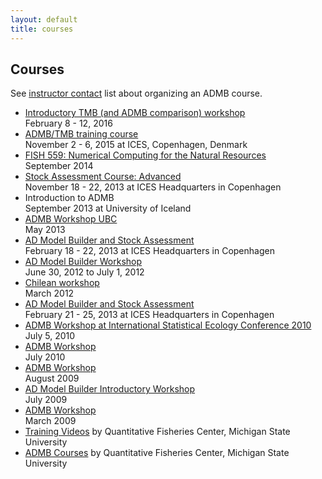 ```yaml
---
layout: default
title: courses
---
```

<h2>Courses</h2>

See [instructor contact](contact/) list about organizing an ADMB course.

* [Introductory TMB (and ADMB comparison) workshop](introductory-tmb-and-admb-comparison-workshop-february-8-12-2016/) <br/>February 8 - 12, 2016
* [ADMB/TMB training course](ices-course-in-admb-tmb.html) <br/>November 2 - 6, 2015 at ICES, Copenhagen, Denmark
* [FISH 559: Numerical Computing for the Natural Resources ](previous//september-2014/course-material.html)  <br/>September 2014
* [Stock Assessment Course: Advanced](previous/other-courses-no-materials-available/stock-assessment-course-advanced-18-2013-22-november-2013-copenhagen-denmark.pdf) <br/> November 18 - 22, 2013 at ICES Headquarters in Copenhagen
* Introduction to ADMB <br/> September 2013 at University of Iceland
* [ADMB Workshop UBC](previous/may-2013/admb-workshop-in-ubc-may-2013.html) <br/>May 2013
* [AD Model Builder and Stock Assessment](previous/february-2013/course-report-2013.pdf) <br/>February 18 - 22, 2013 at ICES Headquarters in Copenhagen
* [AD Model Builder Workshop](previous/other-courses-no-materials-available/isec-2012-norway.html) <br/>June 30, 2012 to July 1, 2012
* [Chilean workshop](previous/march-2012/Chilean-workshop.pdf) <br/>March 2012
* [AD Model Builder and Stock Assessment](previous/february-2011/course-report-2011.pdf) <br/>February 21 - 25, 2013 at ICES Headquarters in Copenhagen
* [ADMB Workshop at International Statistical Ecology Conference 2010](old-courses-and-course-material/admb-workshop-at-international-statistical-ecology-conference-2010-5-july-2010/) <br/> July 5, 2010
* [ADMB Workshop](previous/july-2010/) <br/>July 2010
* [ADMB Workshop](previous/august-2009/) <br/>August 2009
* [AD Model Builder Introductory Workshop](previous/july-2009/) <br/>July 2009
* [ADMB Workshop](previous/march-2009/) <br/>March 2009
* [Training Videos](videos.html) by Quantitative Fisheries Center, Michigan State University
* [ADMB Courses](previous/2006-to-2009.html) by Quantitative Fisheries Center, Michigan State University
